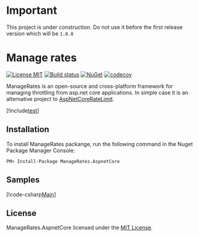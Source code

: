 
# Important
This project is under construction. Do not use it before the first release version which will be `1.0.0`

Manage rates
============

[![License MIT](https://img.shields.io/badge/license-MIT-blue.svg)](LICENSE)
[![Build status](https://ci.appveyor.com/api/projects/status/s9rlmu3a06duyshc/branch/master?svg=true)](https://ci.appveyor.com/project/msgritsenko/managerates/branch/master)
[![NuGet](https://img.shields.io/nuget/v/ManageRates.AspnetCore.svg)](https://www.nuget.org/packages/ManageRates.AspnetCore/) 
[![codecov](https://codecov.io/gh/msgritsenko/ManageRates/branch/master/graph/badge.svg)](https://codecov.io/gh/msgritsenko/ManageRates)


ManageRates is an open-source and cross-platform framework for managing throttling from asp.net core applications. In simple case it is an alternative project to [AspNetCoreRateLimit](https://github.com/stefanprodan/AspNetCoreRateLimit). 

[!include[test](../../src/Tests/BenchmarkTest/BenchmarkDotNet.Artifacts/results/Benchmark.Test.SingleVsFirst-report-github.md)]

## Installation

To install ManageRates packange, run the following command in the Nuget Package Manager Console:

```
PM> Install-Package ManageRates.AspnetCore
```

## Samples

[!code-csharp[Main](../../samples/WebApi/Startup.cs?range=22-30&highlight=8)]

## License

ManageRates.AspnetCore licensed under the [MIT License](https://raw.githubusercontent.com/msgritsenko/ManageRates/master/LICENSE).


